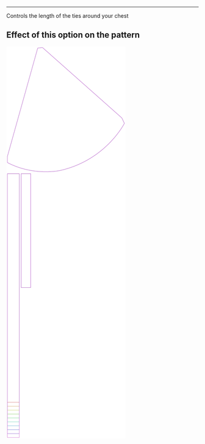 ---

Controls the length of the ties around your chest


## Effect of this option on the pattern
![This image shows the effect of this option by superimposing several variants that have a different value for this option](bee_bandtielength_sample.svg "Effect of this option on the pattern")
